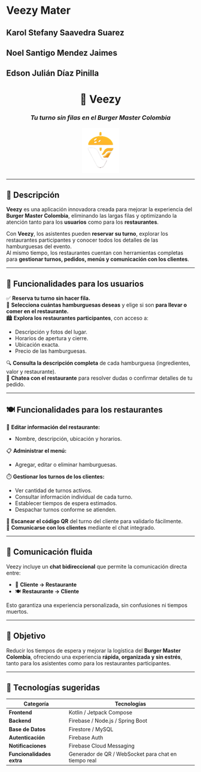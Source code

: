# Veezy Mater

## Karol Stefany Saavedra Suarez
## Noel Santigo Mendez Jaimes
## Edson Julián Díaz Pinilla


<div align="center">

# 🍔 **Veezy**
### _Tu turno sin filas en el Burger Master Colombia_
<img src = "Veezy.png" width= "100"> 

---

</div>

## 🌟 Descripción  

**Veezy** es una aplicación innovadora creada para mejorar la experiencia del **Burger Master Colombia**, eliminando las largas filas y optimizando la atención tanto para los **usuarios** como para los **restaurantes**.  

Con **Veezy**, los asistentes pueden **reservar su turno**, explorar los restaurantes participantes y conocer todos los detalles de las hamburguesas del evento.  
Al mismo tiempo, los restaurantes cuentan con herramientas completas para **gestionar turnos, pedidos, menús y comunicación con los clientes**.  

---

## 👤 Funcionalidades para los usuarios  

✅ **Reserva tu turno sin hacer fila.**  
🍔 **Selecciona cuántas hamburguesas deseas** y elige si son **para llevar o comer en el restaurante.**  
🏙️ **Explora los restaurantes participantes**, con acceso a:  
- Descripción y fotos del lugar.  
- Horarios de apertura y cierre.  
- Ubicación exacta.  
- Precio de las hamburguesas.  

🔍 **Consulta la descripción completa** de cada hamburguesa (ingredientes, valor y restaurante).  
💬 **Chatea con el restaurante** para resolver dudas o confirmar detalles de tu pedido.  

---

## 🍽️ Funcionalidades para los restaurantes  

🧾 **Editar información del restaurante:**  
- Nombre, descripción, ubicación y horarios.  

📋 **Administrar el menú:**  
- Agregar, editar o eliminar hamburguesas.  

⏱️ **Gestionar los turnos de los clientes:**  
- Ver cantidad de turnos activos.  
- Consultar información individual de cada turno.  
- Establecer tiempos de espera estimados.  
- Despachar turnos conforme se atienden.  

📲 **Escanear el código QR** del turno del cliente para validarlo fácilmente.  
💬 **Comunicarse con los clientes** mediante el chat integrado.  

---

## 💬 Comunicación fluida

Veezy incluye un **chat bidireccional** que permite la comunicación directa entre:
- 👤 **Cliente → Restaurante**  
- 🍽️ **Restaurante → Cliente**

Esto garantiza una experiencia personalizada, sin confusiones ni tiempos muertos.  

---

## 🎯 Objetivo  

Reducir los tiempos de espera y mejorar la logística del **Burger Master Colombia**, ofreciendo una experiencia **rápida, organizada y sin estrés**, tanto para los asistentes como para los restaurantes participantes.  

---

## 🧩 Tecnologías sugeridas


| Categoría | Tecnologías |
|------------|--------------|
| **Frontend** | Kotlin / Jetpack Compose |
| **Backend** | Firebase / Node.js / Spring Boot |
| **Base de Datos** | Firestore / MySQL |
| **Autenticación** | Firebase Auth |
| **Notificaciones** | Firebase Cloud Messaging |
| **Funcionalidades extra** | Generador de QR / WebSocket para chat en tiempo real |
